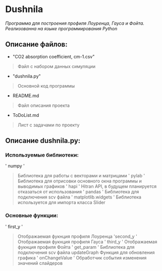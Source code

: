 # Dushnila
_Программа для построения профиля Лоуренца, Гауса и Фойта._
_Реализованна на языке программирования Python_
## Описание файлов:
- "CO2 absorption coefficient, cm-1.csv"
> Файл с набором данных симуляции
- "dushnila.py"
> Основной код программы
- README.md
> Файл описания проекта
- ToDoList.md
> Лист с задачами по проекту
## Описание dushnila.py:
### Используемые библиотеки:
' numpy '
> Библиотека для работы с векторами и матрицами
' pylab '
> Библиотека для отрисовки основного окна программы и выводимых графиков
' hapi '
> Hitran API, в будущем планируется отказаться от использования
' pandas '
> Библиотека для подключения scv файла
' matplotlib.widgets ' 
> Библиотека используется для импорта класса Slider
### Основные функции:
' first_y '
> Отображаемая фукнция профиля Лоуренца
 'second_y '
> Отображаемая фукнция профиля Гауса
' third_y '
> Отображаемая фукнция профиля Фойта
' get_param '
> Библиотека для подключения scv файла
 updateGraph 
> Функция для обновления графика
' onChangeValue '
> Обработчик события изменения значений слайдеров